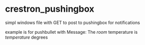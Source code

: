 # crestron_pushingbox

simpl windows file with GET to post to pushingbox for notifications

example is for pushbullet with Message: The $room$ temperature is $temperature$ degrees
